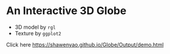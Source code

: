 # An Interactive 3D Globe


* 3D model by `rgl`
* Texture by `ggplot2`

Click here https://shawenyao.github.io/Globe/Output/demo.html
